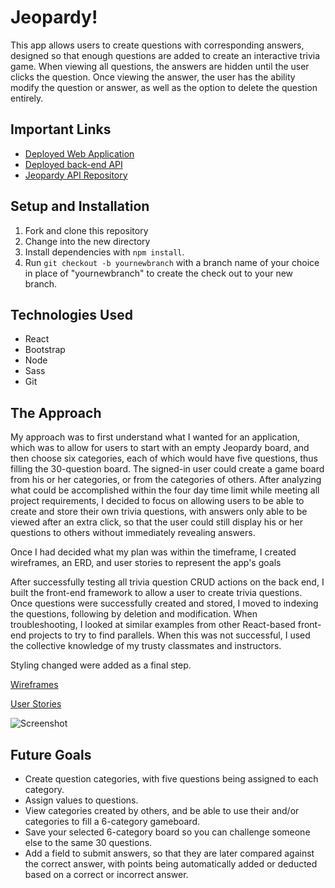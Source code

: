 # Jeopardy!
This app allows users to create questions with corresponding answers, designed so that enough questions are added to create an interactive trivia game. When viewing all questions, the answers are hidden until the user clicks the question. Once viewing the answer, the user has the ability modify the question or answer, as well as the option to delete the question entirely.

## Important Links
  - [Deployed Web Application](https://tylerr36.github.io/jeopardy-client/)
  - [Deployed back-end API](https://secure-plains-22928.herokuapp.com/)
  - [Jeopardy API Repository](https://github.com/tylerr36/jeopardy-api)

## Setup and Installation
1. Fork and clone this repository
2. Change into the new directory
3. Install dependencies with `npm install`.
4. Run `git checkout -b yournewbranch` with a branch name of your choice in place of "yournewbranch" to create the check out to your new branch.

## Technologies Used
  - React
  - Bootstrap
  - Node
  - Sass
  - Git

## The Approach
My approach was to first understand what I wanted for an application, which was to allow for users to start with an empty Jeopardy board, and then choose six categories, each of which would have five questions, thus filling the 30-question board. The signed-in user could create a game board from his or her categories, or from the categories of others. After analyzing what could be accomplished within the four day time limit while meeting all project requirements, I decided to focus on allowing users to be able to create and store their own trivia questions, with answers only able to be viewed after an extra click, so that the user could still display his or her questions to others without immediately revealing answers.

Once I had decided what my plan was within the timeframe, I created wireframes, an ERD, and user stories to represent the app's goals

After successfully testing all trivia question CRUD actions on the back end, I built the front-end framework to allow a user to create trivia questions. Once questions were successfully created and stored, I moved to indexing the questions, following by deletion and modification. When troubleshooting, I looked at similar examples from other React-based front-end projects to try to find parallels. When this was not successful, I used the collective knowledge of my trusty classmates and instructors.

Styling changed were added as a final step.

[Wireframes](https://i.imgur.com/prkXnkM.jpg)

[User Stories](https://i.imgur.com/cI2JEQO.png)

![Screenshot](https://i.imgur.com/nf5gnfd.png)

## Future Goals
- Create question categories, with five questions being assigned to each category.
- Assign values to questions.
- View categories created by others, and be able to use their and/or categories to fill a 6-category gameboard.
 - Save your selected 6-category board so you can challenge someone else to the same 30 questions.
 - Add a field to submit answers, so that they are later compared against the correct answer, with points being automatically added or deducted based on a correct or incorrect answer.
